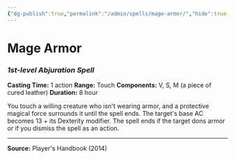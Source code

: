 ```yaml
---
{"dg-publish":true,"permalink":"/admin/spells/mage-armor/","hide":true,"updated":"2025-08-05T19:49:54.705+01:00"}
---
```


# Mage Armor
### *1st-level Abjuration Spell*
**Casting Time:** 1 action
**Range:** Touch
**Components:** V, S, M (a piece of cured leather)
**Duration:** 8 hour

You touch a willing creature who isn't wearing armor, and a protective magical force surrounds it until the spell ends. The target's base AC becomes 13 + its Dexterity modifier. The spell ends if the target dons armor or if you dismiss the spell as an action.

---
**Source:** Player's Handbook (2014)